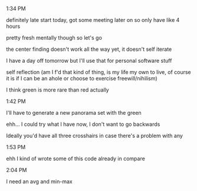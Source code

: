 1:34 PM

definitely late start today, got some meeting later on so only have like 4 hours

pretty fresh mentally though so let's go

the center finding doesn't work all the way yet, it doesn't self iterate

I have a day off tomorrow but I'll use that for personal software stuff

self reflection (am I f'd that kind of thing, is my life my own to live, of course it is if I can be an ahole or choose to exercise freewill/nihilism)

I think green is more rare than red actually

1:42 PM

I'll have to generate a new panorama set with the green

ehh... I could try what I have now, I don't want to go backwards

Ideally you'd have all three crosshairs in case there's a problem with any

1:53 PM

ehh I kind of wrote some of this code already in compare

2:04 PM

I need an avg and min-max

